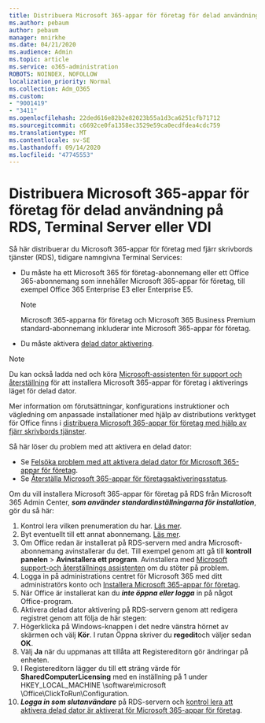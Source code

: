 ```yaml
---
title: Distribuera Microsoft 365-appar för företag för delad användning på RDS, Terminal Server eller VDI
ms.author: pebaum
author: pebaum
manager: mnirkhe
ms.date: 04/21/2020
ms.audience: Admin
ms.topic: article
ms.service: o365-administration
ROBOTS: NOINDEX, NOFOLLOW
localization_priority: Normal
ms.collection: Adm_O365
ms.custom:
- "9001419"
- "3411"
ms.openlocfilehash: 22ded616e82b2e82023b55a1d3ca6251cfb71712
ms.sourcegitcommit: c6692ce0fa1358ec3529e59ca0ecdfdea4cdc759
ms.translationtype: MT
ms.contentlocale: sv-SE
ms.lasthandoff: 09/14/2020
ms.locfileid: "47745553"
---
```

# <a name="deploying-microsoft-365-apps-for-enterprise-for-shared-use-on-rds-terminal-server-or-vdi"></a>Distribuera Microsoft 365-appar för företag för delad användning på RDS, Terminal Server eller VDI

Så här distribuerar du Microsoft 365-appar för företag med fjärr skrivbords tjänster (RDS), tidigare namngivna Terminal Services:
- Du måste ha ett Microsoft 365 för företag-abonnemang eller ett Office 365-abonnemang som innehåller Microsoft 365-appar för företag, till exempel Office 365 Enterprise E3 eller Enterprise E5.
   > [!NOTE] 
   > Microsoft 365-apparna för företag och Microsoft 365 Business Premium standard-abonnemang inkluderar inte Microsoft 365-appar för företag.
- Du måste aktivera [delad dator aktivering](https://docs.microsoft.com/DeployOffice/overview-shared-computer-activation).

> [!NOTE]
> Du kan också ladda ned och köra [Microsoft-assistenten för support och återställning](https://aka.ms/SaRA_OfficeSCA_M365Portal) för att installera Microsoft 365-appar för företag i aktiverings läget för delad dator.

Mer information om förutsättningar, konfigurations instruktioner och vägledning om anpassade installationer med hjälp av distributions verktyget för Office finns i [distribuera Microsoft 365-appar för företag med hjälp av fjärr skrivbords tjänster](https://docs.microsoft.com/DeployOffice/deploy-microsoft-365-apps-remote-desktop-services).

Så här löser du problem med att aktivera en delad dator:
- Se [Felsöka problem med att aktivera delad dator för Microsoft 365-appar för företag](https://docs.microsoft.com/DeployOffice/troubleshoot-shared-computer-activation).
- Se [Återställa Microsoft 365-appar för företagsaktiveringsstatus](https://go.microsoft.com/fwlink/?linkid=2109218).

Om du vill installera Microsoft 365-appar för företag på RDS från Microsoft 365 Admin Center, ***som använder standardinställningarna för installation***, gör du så här:

1.    Kontrol lera vilken prenumeration du har. [Läs mer](https://docs.microsoft.com/microsoft-365/admin/admin-overview/what-subscription-do-i-have).
2.    Byt eventuellt till ett annat abonnemang. [Läs mer](https://docs.microsoft.com/microsoft-365/commerce/subscriptions/switch-to-a-different-plan).
3.    Om Office redan är installerat på RDS-servern med andra Microsoft-abonnemang avinstallerar du det. Till exempel genom att gå till **kontroll panelen**  >  **Avinstallera ett program**. Avinstallera med [Microsoft support-och återställnings assistenten](https://aka.ms/SARA-OfficeUninstall-Alchemy) om du stöter på problem.
4.    Logga in på administrations centret för Microsoft 365 med ditt administratörs konto och [Installera Microsoft 365-appar för företag](https://portal.office.com/OLS/MySoftware.aspx).
5.    När Office är installerat kan du ***inte öppna eller logga*** in på något Office-program.
6.    Aktivera delad dator aktivering på RDS-servern genom att redigera registret genom att följa de här stegen:
   1. Högerklicka på Windows-knappen i det nedre vänstra hörnet av skärmen och välj **Kör**. I rutan Öppna skriver du **regedit**och väljer sedan **OK**.
   2. Välj **Ja** när du uppmanas att tillåta att Registereditorn gör ändringar på enheten.
   3. I Registereditorn lägger du till ett sträng värde för **SharedComputerLicensing** med en inställning på 1 under HKEY_LOCAL_MACHINE \software\microsoft \Office\ClickToRun\Configuration.
   4. ***Logga in som slutanvändare*** på RDS-servern och [kontrol lera att aktivera delad dator är aktiverat för Microsoft 365-appar för företag](https://docs.microsoft.com/DeployOffice/troubleshoot-shared-computer-activation#verify-that-activation-for-microsoft-365-apps-succeeded).

